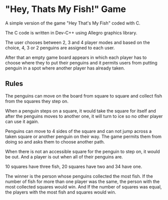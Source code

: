 # "Hey, Thats My Fish!" Game
A simple version of the game "Hey That's My Fish" coded with C.

The C code is written in Dev-C++ using Allegro graphics library.

The user chooses between 2, 3 and 4 player modes and based on the choice, 4, 3 or 2 penguins are assigned to each user.

After that an empty game board appears in which each player has to choose where they to put their penguins and it permits users from putting penguin in a spot where another player has already taken.

## Rules
The penguins can move on the board from square to square and collect fish from the squares they step on.

When a penguin steps on a square, it would take the square for itself and after the penguins moves to another one, it will turn to ice so no other player can use it again.

Penguins can move to 4 sides of the square and can not jump across a taken square or another penguin on their way. The game permits them from doing so and asks them to choose another path.

When there is not an accessible square for the penguin to step on, it would be out. And a player is out when all of their penguins are.

10 squares have three fish, 20 squares have two and 34 have one.

The winner is the person whose penguins collected the most fish. If the number of fish for more than one player was the same, the person with the most collected squares would win. And If the number of squares was equal, the players with the most fish and squares would win.
